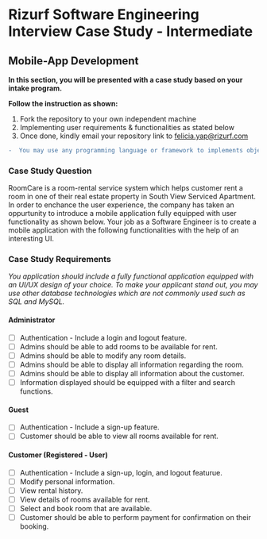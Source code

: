 # Rizurf Software Engineering Interview Case Study - Intermediate

## Mobile-App Development

**In this section, you will be presented with a case study based on your intake program.**

**Follow the instruction as shown:**

1. Fork the repository to your own independent machine
2. Implementing user requirements & functionalities as stated below
3. Once done, kindly email your repository link to felicia.yap@rizurf.com

```diff
-  You may use any programming language or framework to implements object-oriented programming concepts in your mobile app development.
```

### Case Study Question

RoomCare is a room-rental service system which helps customer rent a room in one of their real estate property in South View Serviced Apartment. In order to enchance the user experience, the company has taken an oppurtunity to introduce a mobile application fully equipped with user functionality as shown below. Your job as a Software Engineer is to create a mobile application with the following functionalities with the help of an interesting UI.

### Case Study Requirements

_You application should include a fully functional application equipped with an UI/UX design of your choice._
_To make your applicant stand out, you may use other database technologies which are not commonly used such as SQL and MySQL._

#### Administrator

- [ ] Authentication - Include a login and logout feature.
- [ ] Admins should be able to add rooms to be available for rent.
- [ ] Admins should be able to modify any room details.
- [ ] Admins should be able to display all information regarding the room.
- [ ] Admins should be able to display all information about the customer.
- [ ] Information displayed should be equipped with a filter and search functions.

#### Guest

- [ ] Authentication - Include a sign-up feature.
- [ ] Customer should be able to view all rooms available for rent.

#### Customer (Registered - User)

- [ ] Authentication - Include a sign-up, login, and logout featurue.
- [ ] Modify personal information.
- [ ] View rental history.
- [ ] View details of rooms available for rent.
- [ ] Select and book room that are available.
- [ ] Customer should be able to perform payment for confirmation on their booking.
